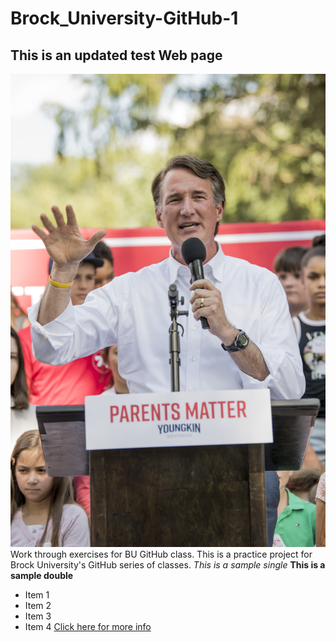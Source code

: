 # Brock_University-GitHub-1
## This is an updated test Web page
![Glenn Youngkin](DEN_010550.jpg)
Work through exercises for BU GitHub class.
This is a practice project for Brock University's GitHub series of classes.
*This is a sample single*
**This is a sample double**

- Item 1
- Item 2
- Item 3
- Item 4
[Click here for more info](https://www.google.com/)
